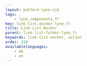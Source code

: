 ```yaml
---
layout: pattern-lyne.njk
tags: 
    - lyne_components_fr
key: link-list-anchor-lyne_fr
title: Link-List-Anchor
parent: link-list-folder-lyne_fr
keywords: link-list-anchor, action
order: 220
availablelanguages: 
    - de
    - en
---
```

